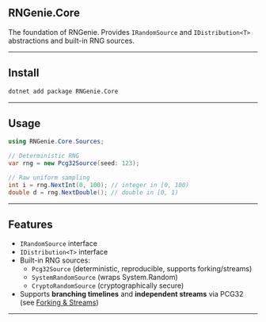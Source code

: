 ## RNGenie.Core

The foundation of RNGenie. Provides `IRandomSource` and `IDistribution<T>` abstractions and built-in RNG sources.

---

## Install

```sh
dotnet add package RNGenie.Core
```

---

## Usage

```cs
using RNGenie.Core.Sources;

// Deterministic RNG
var rng = new Pcg32Source(seed: 123);

// Raw uniform sampling
int i = rng.NextInt(0, 100); // integer in [0, 100)
double d = rng.NextDouble(); // double in [0, 1)
```

---

## Features

- `IRandomSource` interface
- `IDistribution<T>` interface
- Built-in RNG sources:
  - `Pcg32Source` (deterministic, reproducible, supports forking/streams)
  - `SystemRandomSource` (wraps System.Random)
  - `CryptoRandomSource` (cryptographically secure)
- Supports **branching timelines** and **independent streams** via PCG32 (see [Forking & Streams](./forking-streams.md))

---
